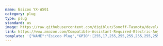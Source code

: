 ```yaml
---
name: Esicoo YX-WS01
category: plug
type: plug
standard: us
image: https://raw.githubusercontent.com/digiblur/Sonoff-Tasmota/development/jpgs/Esicoo.jpg
link: https://www.amazon.com/Compatible-Assistant-Required-Electric-Anywhere/dp/B07DYMS1L3
template: '{"NAME":"Esicoo Plug","GPIO":[255,17,255,255,255,255,255,255,255,56,21,255,255],"FLAG":0,"BASE":18}'
---
```

